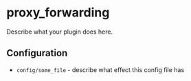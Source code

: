 proxy_forwarding
========

Describe what your plugin does here.

Configuration
-------------

* `config/some_file` - describe what effect this config file has
